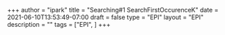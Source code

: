 +++
author = "ipark"
title = "Searching#1 SearchFirstOccurenceK"
date =  2021-06-10T13:53:49-07:00
draft =  false
type = "EPI"
layout = "EPI"
description = ""
tags = ["EPI", 
]
+++
